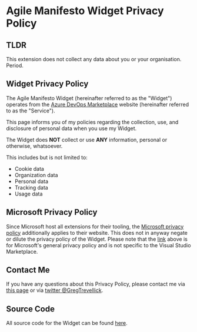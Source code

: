 # Agile Manifesto Widget Privacy Policy

## TLDR 

This extension does not collect any data about you or your organisation. Period.

## Widget Privacy Policy

The Agile Manifesto Widget (hereinafter referred to as the "Widget") operates from the [Azure DevOps Marketplace](https://marketplace.visualstudio.com/items?itemName=GregTrevellick.AgileManifestoDashboardWidget) website (hereinafter referred to as the "Service").

This page informs you of my policies regarding the collection, use, and disclosure of personal data when you use my Widget.

The Widget does **NOT** collect or use **ANY** information, personal or otherwise, whatsoever.

This includes but is not limited to:
- Cookie data
- Organization data
- Personal data 
- Tracking data 
- Usage data

## Microsoft Privacy Policy 

Since Microsoft host all extensions for their tooling, the [Microsoft privacy policy](https://privacy.microsoft.com/en-gb/privacystatement) additionally applies to their website. This does not in anyway negate or dilute the privacy policy of the Widget. Please note that the [link](https://privacy.microsoft.com/en-gb/privacystatement) above is for Microsoft's general privacy policy and is not specific to the Visual Studio Marketplace.

## Contact Me

If you have any questions about this Privacy Policy, please contact me via [this page](https://github.com/GregTrevellick/AzureDevOpsAgileManifestoWidget/issues) or via [twitter @GregTrevellick](https://twitter.com/GregTrevellick).

## Source Code

All source code for the Widget can be found [here](https://github.com/GregTrevellick/AzureDevOpsAgileManifestoWidget).
